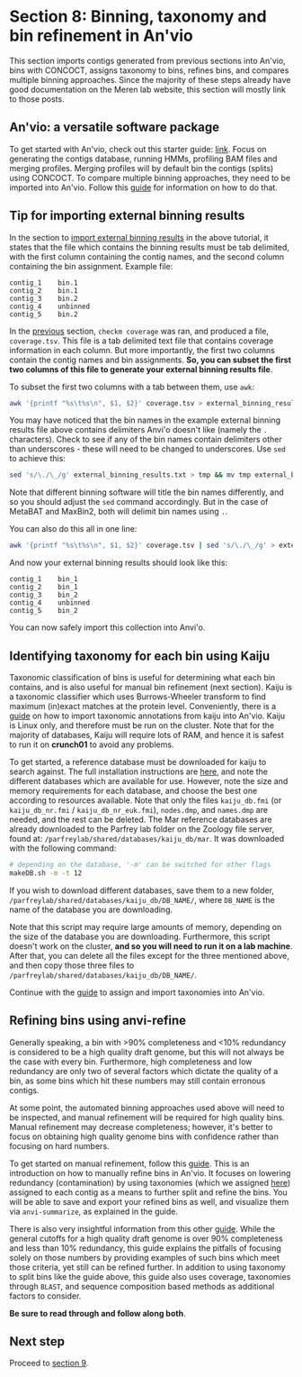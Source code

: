 # Section 8: Binning, taxonomy and bin refinement in An'vio

This section imports contigs generated from previous sections into An'vio, bins with CONCOCT, assigns taxonomy to bins, refines bins, and compares multiple binning approaches. Since the majority of these steps already have good documentation on the Meren lab website, this section will mostly link to those posts.

## An'vio: a versatile software package

To get started with An'vio, check out this starter guide: [link][anvi-start-link]. Focus on generating the contigs database, running HMMs, profiling BAM files and merging profiles. Merging profiles will by default bin the contigs (splits) using CONCOCT. To compare multiple binning approaches, they need to be imported into An'vio. Follow this [guide][anvi-multi-bin-compare-link] for information on how to do that.

## Tip for importing external binning results

In the section to [import external binning results][anvi-multi-bin-compare-link] in the above tutorial, it states that the file which contains the binning results must be tab delimited, with the first column containing the contig names, and the second column containing the bin assignment. Example file:

```
contig_1	bin.1
contig_2	bin.1
contig_3	bin.2
contig_4	unbinned
contig_5	bin.2
```

In the [previous][section7-link] section, `checkm coverage` was ran, and produced a file, `coverage.tsv`. This file is a tab delimited text file that contains coverage information in each column. But more importantly, the first two columns contain the contig names and bin assignments. **So, you can subset the first two columns of this file to generate your external binning results file**.

To subset the first two columns with a tab between them, use `awk`:

```bash
awk '{printf "%s\t%s\n", $1, $2}' coverage.tsv > external_binning_results.txt
```

You may have noticed that the bin names in the example external binning results file above contains delimiters Anvi'o doesn't like (namely the `.` characters). Check to see if any of the bin names contain delimiters other than underscores - these will need to be changed to underscores. Use `sed` to achieve this:

```bash
sed 's/\./\_/g' external_binning_results.txt > tmp && mv tmp external_binning_results.txt
```

Note that different binning software will title the bin names differently, and so you should adjust the `sed` command accordingly. But in the case of MetaBAT and MaxBin2, both will delimit bin names using `.`.

You can also do this all in one line:

```bash
awk '{printf "%s\t%s\n", $1, $2}' coverage.tsv | sed 's/\./\_/g' > external_binning_results.txt
```

And now your external binning results should look like this:

```
contig_1	bin_1
contig_2	bin_1
contig_3	bin_2
contig_4	unbinned
contig_5	bin_2
```

You can now safely import this collection into Anvi'o.

## Identifying taxonomy for each bin using Kaiju

Taxonomic classification of bins is useful for determining what each bin contains, and is also useful for manual bin refinement (next section). Kaiju is a taxonomic classifier which uses Burrows-Wheeler transform to find maximum (in)exact matches at the protein level. Conveniently, there is a [guide][anvi-import-kaiju-taxa-link] on how to import taxonomic annotations from kaiju into An'vio. Kaiju is Linux only, and therefore must be run on the cluster. Note that for the majority of databases, Kaiju will require lots of RAM, and hence it is safest to run it on **crunch01** to avoid any problems.

To get started, a reference database must be downloaded for kaiju to search against. The full installation instructions are [here][kaiju-setup-link], and note the different databases which are available for use. However, note the size and memory requirements for each database, and choose the best one according to resources available. Note that only the files `kaiju_db.fmi` (or `kaiju_db_nr.fmi` / `kaiju_db_nr_euk.fmi`), `nodes.dmp`, and `names.dmp` are needed, and the rest can be deleted. The Mar reference databases are already downloaded to the Parfrey lab folder on the Zoology file server, found at: `/parfreylab/shared/databases/kaiju_db/mar`. It was downloaded with the following command:

```bash
# depending on the database, '-m' can be switched for other flags
makeDB.sh -m -t 12
```

If you wish to download different databases, save them to a new folder, `/parfreylab/shared/databases/kaiju_db/DB_NAME/`, where `DB_NAME` is the name of the database you are downloading. 

Note that this script may require large amounts of memory, depending on the size of the database you are downloading. Furthermore, this script doesn't work on the cluster, **and so you will need to run it on a lab machine**. After that, you can delete all the files except for the three mentioned above, and then copy those three files to `/parfreylab/shared/databases/kaiju_db/DB_NAME/`.

Continue with the [guide][anvi-import-kaiju-taxa-link] to assign and import taxonomies into An'vio.

## Refining bins using anvi-refine

Generally speaking, a bin with >90% completeness and <10% redundancy is considered to be a high quality draft genome, but this will not always be the case with every bin. Furthermore, high completeness and low redundancy are only two of several factors which dictate the quality of a bin, as some bins which hit these numbers may still contain erronous contigs. 

At some point, the automated binning approaches used above will need to be inspected, and manual refinement will be required for high quality bins. Manual refinement may decrease completeness; however, it's better to focus on obtaining high quality genome bins with confidence rather than focusing on hard numbers.

To get started on manual refinement, follow this [guide][anvi-meren-refine-bins-link]. This is an introduction on how to manually refine bins in An'vio. It focuses on lowering redundancy (contamination) by using taxonomies (which we assigned [here][kaiju-section-link]) assigned to each contig as a means to further split and refine the bins. You will be able to save and export your refined bins as well, and visualize them via `anvi-summarize`, as explained in the guide.

There is also very insightful information from this other [guide][anvi-veronica-refine-bins-link]. While the general cutoffs for a high quality draft genome is over 90% completeness and less than 10% redundancy, this guide explains the pitfalls of focusing solely on those numbers by providing examples of such bins which meet those criteria, yet still can be refined further. In addition to using taxonomy to split bins like the guide above, this guide also uses coverage, taxonomies through `BLAST`, and sequence composition based methods as additional factors to consider.

**Be sure to read through and follow along both**.

## Next step

Proceed to [section 9][section9-link].

[anvi-start-link]: http://merenlab.org/2016/06/22/anvio-tutorial-v2/
[anvi-multi-bin-compare-link]: http://merenlab.org/2016/06/22/anvio-tutorial-v2/#anvi-import-collection
[anvi-import-kaiju-taxa-link]: http://merenlab.org/2016/06/18/importing-taxonomy/#kaiju
[anvi-meren-refine-bins-link]: http://merenlab.org/2015/05/11/anvi-refine/
[anvi-veronica-refine-bins-link]: http://merenlab.org/2017/05/11/anvi-refine-by-veronika/
[kaiju-setup-link]: https://github.com/bioinformatics-centre/kaiju#creating-the-reference-database-and-index
[kaiju-section-link]: #identifying-taxonomy-for-each-bin-using-kaiju
[section7-link]: ../section_7
[section9-link]: ../section_9
